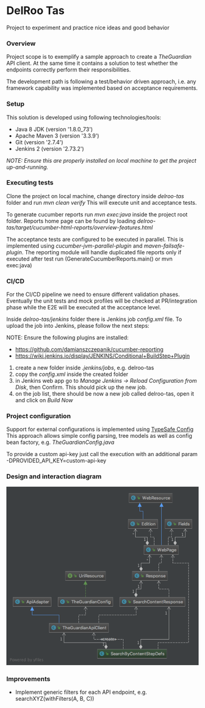 # DelRoo Tas
Project to experiment and practice nice ideas and good behavior

### Overview
Project scope is to exemplify a sample approach to create a _TheGuardian_ API client.
At the same time it contains a solution to test whether the endpoints correctly perform their responsibilities.
 
The development path is following a test/behavior driven approach, i.e. any framework capability was implemented based 
on acceptance requirements.

### Setup
This solution is developed using following technologies/tools:
- Java 8 JDK (version '1.8.0_73')
- Apache Maven 3 (version '3.3.9')
- Git (version '2.7.4')
- Jenkins 2 (version '2.73.2')

_NOTE: Ensure this are properly installed on local machine to get the project up-and-running._

### Executing tests
Clone the project on local machine, change directory inside *delroo-tas* folder and run *mvn clean verify*
This will execute unit and acceptance tests.
 
To generate cucumber reports run *mvn exec:java* inside the project root folder.
Reports home page can be found by loading *delroo-tas/target/cucumber-html-reports/overview-features.html*

The acceptance tests are configured to be executed in parallel. This is implemented using *cucumber-jvm-parallel-plugin*
and *maven-failsafe-plugin*. The reporting module will handle duplicated file reports only if executed after test run 
(GenerateCucumberReports.main() or mvn exec:java)  

### CI/CD
For the CI/CD pipeline we need to ensure different validation phases. Eventually the unit tests and mock profiles will
be checked at PR/integration phase while the E2E will be executed at the acceptance level.

Inside *delroo-tas/jenkins* folder there is Jenkins job *config.xml* file. 
To upload the job into Jenkins, please follow the next steps:

NOTE: Ensure the following plugins are installed:
- https://github.com/damianszczepanik/cucumber-reporting
- https://wiki.jenkins.io/display/JENKINS/Conditional+BuildStep+Plugin

1. create a new folder inside *.jenkins/jobs*, e.g. delroo-tas
2. copy the *config.xml* inside the created folder
3. in Jenkins web app go to *Manage Jenkins -> Reload Configuration from Disk*, then Confirm. This should pick up the new job.
4. on the job list, there should be now a new job called delroo-tas, open it and click on *Build Now*

### Project configuration
Support for external configurations is implemented using [TypeSafe Config](https://github.com/lightbend/config])
This approach allows simple config parsing, tree models as well as config bean factory, e.g. *TheGuardianConfig.java*

To provide a custom api-key just call the execution with an additional param -DPROVIDED_API_KEY=custom-api-key

### Design and interaction diagram

![Test-Client Interaction diagram](base-interaction-diagram.png)

### Improvements
- Implement generic filters for each API endpoint, e.g. searchXYZ(withFilters(A, B, C))